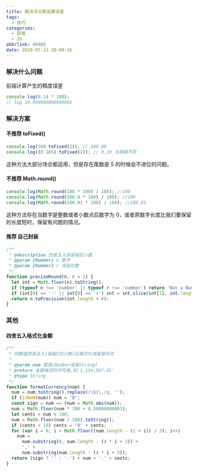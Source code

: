```yaml
---
title: 解决浮点数运算误差
tags:
  - 技巧
categories:
  - 前端
  - JS
abbrlink: 46988
date: 2020-07-13 20:00:16
---
```


### 解决什么问题

前端计算产生的精度误差

```js
console.log(0.14 * 100);
// log 14.000000000000002
```

### 解决方案

#### 不推荐 toFixed()

<!-- more -->

```js
console.log(100.toFixed(2)); // 100.00
console.log((0.105).toFixed(2)); // 0.10 与预期不符
```

这种方法大部分场合都适用，但是存在尾数是 5 的时候会不进位的问题。

#### 不推荐 Math.round()

```js
console.log(Math.round(100 * 100) / 100); //100
console.log(Math.round(100.0 * 100) / 100); //100
console.log(Math.round(100.01 * 100) / 100); //100.01
```

这种方法存在当数字是整数或者小数点后数字为 0，或者原数字长度比我们要保留的长度短时，保留有问题的情况。

#### 推荐 自己封装

```js
/**
 * @description 四舍五入保留指定小数
 * @param {Number} n 数字
 * @param {Number} r 保留位数
 */
function preciseRound(n, r = 2) {
  let int = Math.floor(n).toString();
  if (typeof n !== 'number' || typeof r !== 'number') return 'Not a Number';
  if (int[0] == '-' || int[0] == '+') int = int.slice(int[1], int.length);
  return n.toPrecision(int.length + r);
}
```

### 其他

#### 四舍五入格式化金额

```js
/**
 * 将数值四舍五入(保留2位小数)后格式化成金额形式
 *
 * @param num 数值(Number或者String)
 * @return 金额格式的字符串,如'1,234,567.45'
 * @type String
 */
function formatCurrency(num) {
  num = num.toString().replace(/\$|\,/g, '');
  if (isNaN(num)) num = '0';
  const sign = num == (num = Math.abs(num));
  num = Math.floor(num * 100 + 0.50000000001);
  let cents = num % 100;
  num = Math.floor(num / 100).toString();
  if (cents < 10) cents = '0' + cents;
  for (var i = 0; i < Math.floor((num.length - (1 + i)) / 3); i++)
    num =
      num.substring(0, num.length - (4 * i + 3)) +
      ',' +
      num.substring(num.length - (4 * i + 3));
  return (sign ? '' : '-') + num + '.' + cents;
}
```
